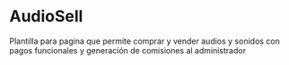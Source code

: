 # AudioSell
Plantilla para pagina que permite comprar y vender audios y sonidos con pagos funcionales y generación de comisiones al administrador
